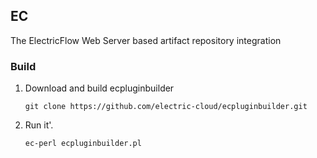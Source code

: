 ## EC

The ElectricFlow Web Server based artifact repository integration

### Build
1. Download and build ecpluginbuilder
    ```
	git clone https://github.com/electric-cloud/ecpluginbuilder.git
    ```

1. Run it'.

    ```
	ec-perl ecpluginbuilder.pl
    ```
    
